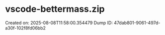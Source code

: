 # vscode-bettermass.zip
Created on: 2025-08-08T11:58:00.354479
Dump ID: 47dab801-9061-497d-a30f-102f8fd06bb2
